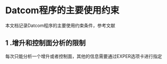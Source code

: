 # Datcom程序的主要使用约束

本文档记录Datcom程序的主要使用约束条件，参考文献



## 1 .增升和控制面分析的限制

每次只能分析一个增升或者控制面，其他的信息需要通过EXPER选项卡进行指定





